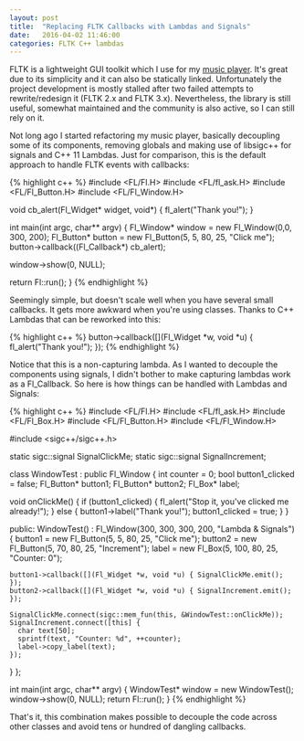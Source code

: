 ```yaml
---
layout: post
title:  "Replacing FLTK Callbacks with Lambdas and Signals"
date:   2016-04-02 11:46:00
categories: FLTK C++ lambdas
---
```

FLTK is a lightweight GUI toolkit which I use for my [music player](https://github.com/andreldm/kissplayer). It's great due to its simplicity and it can also be statically linked.
Unfortunately the project development is mostly stalled after two failed attempts to rewrite/redesign it (FLTK 2.x and FLTK 3.x).
Nevertheless, the library is still useful, somewhat maintained and the community is also active, so I can still rely on it.

Not long ago I started refactoring my music player, basically decoupling some of its components, removing globals and
making use of libsigc++ for signals and C++ 11 Lambdas. Just for comparison, this is the default approach to handle FLTK events with callbacks:

{% highlight c++ %}
#include <FL/Fl.H>
#include <FL/fl_ask.H>
#include <FL/Fl_Button.H>
#include <FL/Fl_Window.H>

void cb_alert(Fl_Widget* widget, void*)
{
  fl_alert("Thank you!");
}

int main(int argc, char** argv)
{
  Fl_Window* window = new Fl_Window(0,0, 300, 200);
  Fl_Button* button = new Fl_Button(5, 5, 80, 25, "Click me");
  button->callback((Fl_Callback*) cb_alert);

  window->show(0, NULL);

  return Fl::run();
}
{% endhighlight %}

Seemingly simple, but doesn't scale well when you have several small callbacks. It gets more awkward when you're using classes.
Thanks to C++ Lambdas that can be reworked into this:

{% highlight c++ %}
button->callback([](Fl_Widget *w, void *u) {
   fl_alert("Thank you!");
});
{% endhighlight %}

Notice that this is a non-capturing lambda. As I wanted to decouple the components using signals, I didn't bother to
make capturing lambdas work as a Fl_Callback. So here is how things can be handled with Lambdas and Signals:

{% highlight c++ %}
#include <FL/Fl.H>
#include <FL/fl_ask.H>
#include <FL/Fl_Box.H>
#include <FL/Fl_Button.H>
#include <FL/Fl_Window.H>

#include <sigc++/sigc++.h>

static sigc::signal<void> SignalClickMe;
static sigc::signal<void> SignalIncrement;

class WindowTest : public Fl_Window
{
  int counter = 0;
  bool button1_clicked = false;
  Fl_Button* button1;
  Fl_Button* button2;
  Fl_Box* label;

  void onClickMe()
  {
    if (button1_clicked) {
      fl_alert("Stop it, you've clicked me already!");
    } else {
      button1->label("Thank you!");
      button1_clicked = true;
    }
  }

public:
	WindowTest() : Fl_Window(300, 300, 300, 200, "Lambda & Signals")
  {
    button1 = new Fl_Button(5, 5, 80, 25, "Click me");
    button2 = new Fl_Button(5, 70, 80, 25, "Increment");
    label   = new Fl_Box(5, 100, 80, 25, "Counter: 0");

    button1->callback([](Fl_Widget *w, void *u) { SignalClickMe.emit(); });
    button2->callback([](Fl_Widget *w, void *u) { SignalIncrement.emit(); });

    SignalClickMe.connect(sigc::mem_fun(this, &WindowTest::onClickMe));
    SignalIncrement.connect([this] {
      char text[50];
      sprintf(text, "Counter: %d", ++counter);
      label->copy_label(text);
    });
  }
};

int main(int argc, char** argv)
{
  WindowTest* window = new WindowTest();  
  window->show(0, NULL);
  return Fl::run();
}
{% endhighlight %}

That's it, this combination makes possible to decouple the code across other classes and avoid tens or hundred of dangling callbacks.
